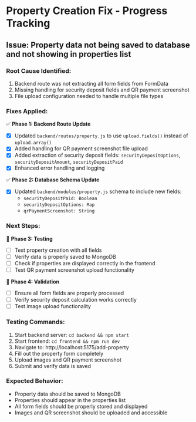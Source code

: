 # Property Creation Fix - Progress Tracking

## Issue: Property data not being saved to database and not showing in properties list

### Root Cause Identified:

1. Backend route was not extracting all form fields from FormData
2. Missing handling for security deposit fields and QR payment screenshot
3. File upload configuration needed to handle multiple file types

### Fixes Applied:

✅ **Phase 1: Backend Route Update**

- [x] Updated `backend/routes/property.js` to use `upload.fields()` instead of `upload.array()`
- [x] Added handling for QR payment screenshot file upload
- [x] Added extraction of security deposit fields: `securityDepositOptions`, `securityDepositAmount`, `securityDepositPaid`
- [x] Enhanced error handling and logging

✅ **Phase 2: Database Schema Update**

- [x] Updated `backend/modules/property.js` schema to include new fields:
  - `securityDepositPaid: Boolean`
  - `securityDepositOptions: Map`
  - `qrPaymentScreenshot: String`

### Next Steps:

🔲 **Phase 3: Testing**

- [ ] Test property creation with all fields
- [ ] Verify data is properly saved to MongoDB
- [ ] Check if properties are displayed correctly in the frontend
- [ ] Test QR payment screenshot upload functionality

🔲 **Phase 4: Validation**

- [ ] Ensure all form fields are properly processed
- [ ] Verify security deposit calculation works correctly
- [ ] Test image upload functionality

### Testing Commands:

1. Start backend server: `cd backend && npm start`
2. Start frontend: `cd frontend && npm run dev`
3. Navigate to: http://localhost:5175/add-property
4. Fill out the property form completely
5. Upload images and QR payment screenshot
6. Submit and verify data is saved

### Expected Behavior:

- Property data should be saved to MongoDB
- Properties should appear in the properties list
- All form fields should be properly stored and displayed
- Images and QR screenshot should be uploaded and accessible
